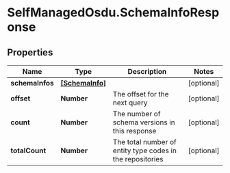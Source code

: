 # SelfManagedOsdu.SchemaInfoResponse

## Properties
Name | Type | Description | Notes
------------ | ------------- | ------------- | -------------
**schemaInfos** | [**[SchemaInfo]**](SchemaInfo.md) |  | [optional] 
**offset** | **Number** | The offset for the next query | [optional] 
**count** | **Number** | The number of schema versions in this response | [optional] 
**totalCount** | **Number** | The total number of entity type codes in the repositories | [optional] 


